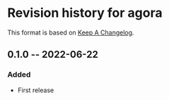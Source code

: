 # Revision history for agora

This format is based on [Keep A Changelog](https://keepachangelog.com/en/1.0.0).

## 0.1.0 -- 2022-06-22

### Added

* First release

